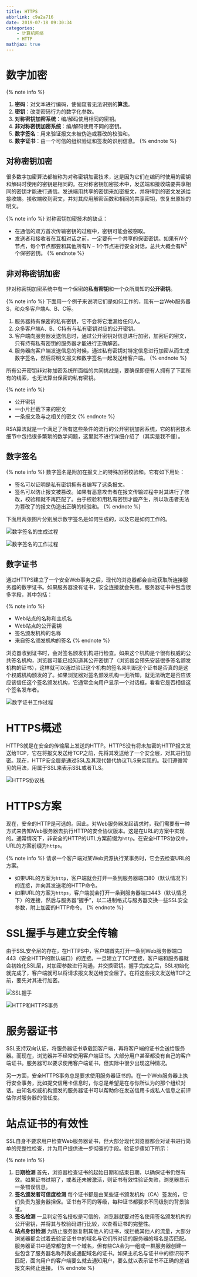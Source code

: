 ```yaml
---
title: HTTPS
abbrlink: c9a2a716
date: 2019-07-18 09:30:34
categories:
    - 计算机网络
    - HTTP
mathjax: true
---
```


# 数字加密

{% note info %}
1. **密码**：对文本进行编码，使偷窥者无法识别的**算法**。
2. **密钥**：改变密码行为的数字化参数。
3. **对称密钥加密系统**：编/解码使用相同的密钥。
4. **非对称密钥加密系统**：编/解码使用不同的密钥。
6. **数字签名**：用来验证报文未被伪造或篡改的校验和。
7. **数字证书**：由一个可信的组织验证和签发的识别信息。
{% endnote %}

## 对称密钥加密

很多数字加密算法都被称为对称密钥加密技术，这是因为它们在编码时使用的密钥和解码时使用的密钥是相同的。在对称密钥加密技术中，发送端和接收端要共享相同的密钥才能进行通信。发送端用共享的密钥来加密报文，并将得到的密文发送给接收端。接收端收到密文，并对其应用解密函数和相同的共享密钥，恢复出原始的明文。

{% note info %}
对称密钥加密技术的缺点：
- 在通信的双方首次传输密钥的过程中，密钥可能会被窃取。
- 发送者和接收者在互相对话之前，一定要有一个共享的保密密钥。如果有$N$个节点，每个节点都要和其他所有$N-1$个节点进行安全对话，总共大概会有$N^2$个保密密钥。
{% endnote %}

## 非对称密钥加密

非对称密钥加密系统中有一个保密的**私有密钥**和一个众所周知的**公开密钥**。

{% note info %}
下面用一个例子来说明它们是如何工作的，现有一台Web服务器S，和众多客户端A、B、C等。
1. 服务器持有保密的私有密钥，它不会将它泄漏给任何人。
2. 众多客户端A、B、C持有与私有密钥对应的公开密钥。
3. 客户端向服务器发送信息时，通过公开密钥对信息进行加密，加密后的密文，只有持有私有密钥的服务器才能进行正确解密。
4. 服务器向客户端发送信息的时候，通过私有密钥对特定信息进行加密从而生成数字签名，然后将明文报文和数字签名一起发送给客户端。
{% endnote %}

所有公开密钥非对称加密系统所面临的共同挑战是，要确保即便有人拥有了下面所有的线索，也无法算出保密的私有密钥。

{% note info %}
- 公开密钥
- 一小片拦截下来的密文
- 一条报文及与之相关的密文
{% endnote %}

RSA算法就是一个满足了所有这些条件的流行的公开密钥加密系统，它的机密技术细节中包括很多繁琐的数学问题，这里就不进行详细介绍了（其实是我不懂）。

## 数字签名

{% note info %}
数字签名是附加在报文上的特殊加密校验和。它有如下用处：
- 签名可以证明是私有密钥拥有者编写了这条报文。
- 签名可以防止报文被篡改。如果有恶意攻击者在报文传输过程中对其进行了修改，校验和就不再匹配了。由于校验和用私有密钥才能产生，所以攻击者无法为篡改了的报文伪造出正确的校验和。
{% endnote %}

下面用两张图片分别展示数字签名是如何生成的，以及它是如何工作的。

![数字签名的生成过程](https://blog-images-1258719270.cos.ap-shanghai.myqcloud.com/%E8%AE%A1%E7%AE%97%E6%9C%BA%E7%BD%91%E7%BB%9C/HTTP/HTTPS/%E6%95%B0%E5%AD%97%E7%AD%BE%E5%90%8D%E7%9A%84%E7%94%9F%E6%88%90.png)

![数字签名的工作过程](https://blog-images-1258719270.cos.ap-shanghai.myqcloud.com/%E8%AE%A1%E7%AE%97%E6%9C%BA%E7%BD%91%E7%BB%9C/HTTP/HTTPS/%E6%95%B0%E5%AD%97%E7%AD%BE%E5%90%8D%E7%9A%84%E5%B7%A5%E4%BD%9C%E8%BF%87%E7%A8%8B.png)

## 数字证书

通过HTTPS建立了一个安全Web事务之后，现代的浏览器都会自动获取所连接服务器的数字证书。如果服务器没有证书，安全连接就会失败。服务器证书中包含很多字段，其中包括：

{% note info %}
- Web站点的名称和主机名
- Web站点的公开密钥
- 签名颁发机构的名称
- 来自签名颁发机构的签名
{% endnote %}

浏览器收到证书时，会对签名颁发机构进行检查。如果这个机构是个很有权威的公共签名机构，浏览器可能已经知道其公开密钥了（浏览器会预先安装很多签名颁发机构的证书），这样就可以通过验证这个机构的签名来判断这个证书是否真的是这个权威机构颁发的了。如果浏览器对签名颁发机构一无所知，就无法确定是否应该应该信任这个签名颁发机构，它通常会向用户显示一个对话框，看看它是否相信这个签名发布者。

![数字证书工作过程](https://blog-images-1258719270.cos.ap-shanghai.myqcloud.com/%E8%AE%A1%E7%AE%97%E6%9C%BA%E7%BD%91%E7%BB%9C/HTTP/HTTPS/%E6%95%B0%E5%AD%97%E8%AF%81%E4%B9%A6%E5%B7%A5%E4%BD%9C%E8%BF%87%E7%A8%8B.png)

# HTTPS概述

HTTPS就是在安全的传输层上发送的HTTP。HTTPS没有将未加密的HTTP报文发送给TCP，它在将报文发送给TCP之前，先将其发送给了一个安全层，对其进行加密。现在，HTTP安全层是通过SSL及其现代替代协议TLS来实现的。我们遵循常见的用法，用属于SSL来表示SSL或者TLS。

![HTTPS协议栈](https://blog-images-1258719270.cos.ap-shanghai.myqcloud.com/%E8%AE%A1%E7%AE%97%E6%9C%BA%E7%BD%91%E7%BB%9C/HTTP/HTTPS/HTTPS%E5%8D%8F%E8%AE%AE%E6%A0%88.png)

# HTTPS方案

现在，安全的HTTP是可选的。因此，对Web服务器发起请求时，我们需要有一种方式来告知Web服务器去执行HTTP的安全协议版本。这是在URL的方案中实现的。通常情况下，非安全的HTTP的UTL方案前缀为`http`。在安全HTTPS协议中，URL的方案前缀为`https`。

{% note info %}
请求一个客户端对某Web资源执行某事务时，它会去检查URL的方案。
- 如果URL的方案为`http`，客户端就会打开一条到服务器端口80（默认情况下）的连接，并向其发送老的HTTP命令。
- 如果URL的方案为`https`，客户端就会打开一条到服务器端口443（默认情况下）的连接，然后与服务器“握手”，以二进制格式与服务器交换一些SSL安全参数，附上加密的HTTP命令。
{% endnote %}

# SSL握手与建立安全传输

由于SSL安全层的存在，在HTTPS中，客户端首先打开一条到Web服务器端口443（安全HTTP的默认端口）的连接。一旦建立了TCP连接，客户端和服务器就会初始化SSL层，对加密参数进行沟通，并交换密钥。握手完成之后，SSL初始化就完成了，客户端就可以将请求报文发送给安全层了。在将这些报文发送给TCP之前，要先对其进行加密。

![SSL握手](https://blog-images-1258719270.cos.ap-shanghai.myqcloud.com/%E8%AE%A1%E7%AE%97%E6%9C%BA%E7%BD%91%E7%BB%9C/HTTP/HTTPS/SSL%E6%8F%A1%E6%89%8B.png)

![HTTP和HTTPS事务](https://blog-images-1258719270.cos.ap-shanghai.myqcloud.com/%E8%AE%A1%E7%AE%97%E6%9C%BA%E7%BD%91%E7%BB%9C/HTTP/HTTPS/HTTP%E5%92%8CHTTPS%E4%BA%8B%E5%8A%A1.png)

# 服务器证书

SSL支持双向认证，将服务器证书承载回客户端，再将客户端的证书会送给服务器。而现在，浏览器并不经常使用客户端证书。大部分用户甚至都没有自己的客户端证书。服务器可以要求使用客户端证书，但实际中很少出现这种情况。

另一方面，安全HTTPS事务总是要求使用服务器证书的。在一个Web服务器上执行安全事务，比如提交信用卡信息时，你总是希望是在与你所认为的那个组织对话。由知名权威机构颁发的服务器证书可以帮助你在发送信用卡或私人信息之前评估你对服务器的信任度。

# 站点证书的有效性

SSL自身不要求用户检查Web服务器证书，但大部分现代浏览器都会对证书进行简单的完整性检查，并为用户提供进一步彻查的手段。验证步骤如下所示：

{% note info %}
1. **日期检测**
首先，浏览器检查证书的起始日期和结束日期，以确保证书仍然有效。如果证书过期了，或者还未被激活，则证书有效性验证失败，浏览器显示一条错误信息。
2. **签名颁发者可信度检测**
每个证书都是由某些证书颁发机构（CA）签发的，它们负责为服务器担保。证书有不同的等级，每种证书都要求不同级别的背景验证。
3. **签名检测**
一旦判定签名授权是可信的，浏览器就要对签名使用签名颁发机构的公开密钥，并将其与校验码进行比较，以查看证书的完整性。
4. **站点身份检测**
为防止服务器复制其他人的证书，或拦截其他人的流量，大部分浏览器都会试着去验证证书中的域名与它们所对话的服务器的域名是否匹配。服务器证书中通常都包含一个域名，但有些CA会为一组或一群服务器创建一些包含了服务器名称列表或通配域名的证书。如果主机名与证书中的标识符不匹配，面向用户的客户端要么就去通知用户，要么就以表示证书不正确的差错报文来终止连接。
{% endnote %}
